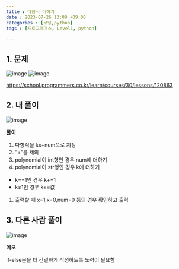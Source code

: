 ```yaml
---
title : 다항식 더하기 
date : 2023-07-26 13:00 +09:00
categories : [코딩,python]
tags : [프로그래머스, Level1, python]

---
```


## 1. 문제
![image](https://github.com/mini0-0/mini0-0.github.io/assets/63296983/9fd1800d-00ce-4925-8bc9-c0bc4ebc3c79)
![image](https://github.com/mini0-0/mini0-0.github.io/assets/63296983/02e848a7-3791-4ceb-a1b5-ab67ca779e28)


<https://school.programmers.co.kr/learn/courses/30/lessons/120863>

## 2. 내 풀이
![image](https://github.com/mini0-0/mini0-0.github.io/assets/63296983/b2b6c224-5590-4299-8ebf-16a21a66e2cf)

**풀이**

1. 다항식을 kx+num으로 지정
2. “+”를 제외
3. polynomial이 int형인 경우 num에 더하기
4. polynomial이 str형인 경우 k에 더하기
- k==1인 경우 k+=1
- k≠1인 경우 k+=값
1. 출력할 때 x=1,x=0,num=0 등의 경우 확인하고 출력

## 3. 다른 사람 풀이
![image](https://github.com/mini0-0/mini0-0.github.io/assets/63296983/3f211012-39ed-4250-ac98-e70db084e3fe)

**메모**

if-else문을 더 간결하게 작성하도록 노력이 필요함

